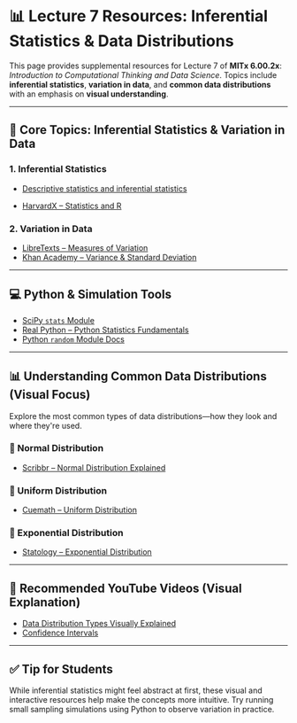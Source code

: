 # 📊 Lecture 7 Resources: Inferential Statistics & Data Distributions

This page provides supplemental resources for Lecture 7 of **MITx 6.00.2x**: *Introduction to Computational Thinking and Data Science*. Topics include **inferential statistics**, **variation in data**, and **common data distributions** with an emphasis on **visual understanding**.

---

## 📘 Core Topics: Inferential Statistics & Variation in Data

### 1. Inferential Statistics  

- [Descriptive statistics and inferential statistics](https://datatab.net/tutorial/descriptive-inferential-statistics)

- [HarvardX – Statistics and R](https://www.edx.org/learn/r-programming/harvard-university-statistics-and-r)

### 2. Variation in Data  
- [LibreTexts – Measures of Variation](https://math.libretexts.org/Courses/Fullerton_College/Math_100%3A_Liberal_Arts_Math_(Claassen_and_Ikeda)/08%3A_Describing_Data/8.04%3A_Measures_of_Variation_and_Location)  
- [Khan Academy – Variance & Standard Deviation](https://www.khanacademy.org/math/statistics-probability/summarizing-quantitative-data/variance-standard-deviation-population/v/range-variance-and-standard-deviation-as-measures-of-dispersion)

---

## 💻 Python & Simulation Tools

- [SciPy `stats` Module](https://docs.scipy.org/doc/scipy/tutorial/stats.html)  
- [Real Python – Python Statistics Fundamentals](https://realpython.com/python-statistics/)  
- [Python `random` Module Docs](https://docs.python.org/3/library/random.html)

---

## 📊 Understanding Common Data Distributions (Visual Focus)

Explore the most common types of data distributions—how they look and where they're used.

### 🔹 Normal Distribution  
- [Scribbr – Normal Distribution Explained](https://www.scribbr.com/statistics/normal-distribution/)

### 🔹 Uniform Distribution  
- [Cuemath – Uniform Distribution](https://www.cuemath.com/uniform-distribution-formula/)

### 🔹 Exponential Distribution  
- [Statology – Exponential Distribution](https://www.statology.org/exponential-distribution/)

---

## 🎥 Recommended YouTube Videos (Visual Explanation)

- [Data Distribution Types Visually Explained](https://www.youtube.com/watch?v=V3Qxj2C7rP0&list=PLsmRQcJN_xK7GHNOEX6aVllckki3qypBl&index=4)  
- [Confidence Intervals](https://www.youtube.com/watch?v=QlU07-imSYQ&list=PLsmRQcJN_xK7GHNOEX6aVllckki3qypBl&index=6)

---

## ✅ Tip for Students
While inferential statistics might feel abstract at first, these visual and interactive resources help make the concepts more intuitive. Try running small sampling simulations using Python to observe variation in practice.

